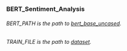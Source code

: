 ### BERT_Sentiment_Analysis

###### BERT_PATH is the path to [bert_base_uncased](https://www.kaggle.com/abhishek/bert-base-uncased).

###### TRAIN_FILE is the path to [dataset](https://www.kaggle.com/lakshmi25npathi/imdb-dataset-of-50k-movie-reviews).

